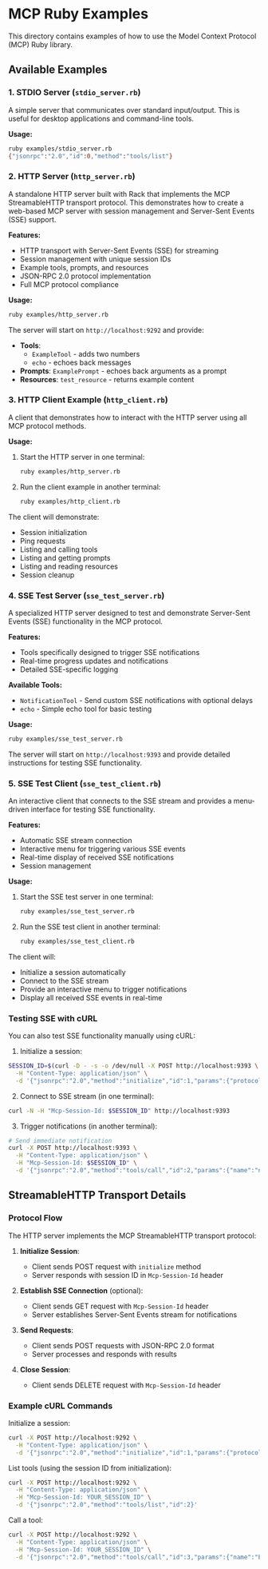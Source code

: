 # MCP Ruby Examples

This directory contains examples of how to use the Model Context Protocol (MCP) Ruby library.

## Available Examples

### 1. STDIO Server (`stdio_server.rb`)
A simple server that communicates over standard input/output. This is useful for desktop applications and command-line tools.

**Usage:**
```bash
ruby examples/stdio_server.rb
{"jsonrpc":"2.0","id":0,"method":"tools/list"}
```

### 2. HTTP Server (`http_server.rb`)
A standalone HTTP server built with Rack that implements the MCP StreamableHTTP transport protocol. This demonstrates how to create a web-based MCP server with session management and Server-Sent Events (SSE) support.

**Features:**
- HTTP transport with Server-Sent Events (SSE) for streaming
- Session management with unique session IDs
- Example tools, prompts, and resources
- JSON-RPC 2.0 protocol implementation
- Full MCP protocol compliance

**Usage:**
```bash
ruby examples/http_server.rb
```

The server will start on `http://localhost:9292` and provide:
- **Tools**: 
  - `ExampleTool` - adds two numbers
  - `echo` - echoes back messages
- **Prompts**: `ExamplePrompt` - echoes back arguments as a prompt
- **Resources**: `test_resource` - returns example content

### 3. HTTP Client Example (`http_client.rb`)
A client that demonstrates how to interact with the HTTP server using all MCP protocol methods.

**Usage:**
1. Start the HTTP server in one terminal:
   ```bash
   ruby examples/http_server.rb
   ```

2. Run the client example in another terminal:
   ```bash
   ruby examples/http_client.rb
   ```

The client will demonstrate:
- Session initialization
- Ping requests
- Listing and calling tools
- Listing and getting prompts
- Listing and reading resources
- Session cleanup

### 4. SSE Test Server (`sse_test_server.rb`)
A specialized HTTP server designed to test and demonstrate Server-Sent Events (SSE) functionality in the MCP protocol.

**Features:**
- Tools specifically designed to trigger SSE notifications
- Real-time progress updates and notifications
- Detailed SSE-specific logging

**Available Tools:**
- `NotificationTool` - Send custom SSE notifications with optional delays
- `echo` - Simple echo tool for basic testing

**Usage:**
```bash
ruby examples/sse_test_server.rb
```

The server will start on `http://localhost:9393` and provide detailed instructions for testing SSE functionality.

### 5. SSE Test Client (`sse_test_client.rb`)
An interactive client that connects to the SSE stream and provides a menu-driven interface for testing SSE functionality.

**Features:**
- Automatic SSE stream connection
- Interactive menu for triggering various SSE events
- Real-time display of received SSE notifications
- Session management

**Usage:**
1. Start the SSE test server in one terminal:
   ```bash
   ruby examples/sse_test_server.rb
   ```

2. Run the SSE test client in another terminal:
   ```bash
   ruby examples/sse_test_client.rb
   ```

The client will:
- Initialize a session automatically
- Connect to the SSE stream
- Provide an interactive menu to trigger notifications
- Display all received SSE events in real-time

### Testing SSE with cURL

You can also test SSE functionality manually using cURL:

1. Initialize a session:
```bash
SESSION_ID=$(curl -D - -s -o /dev/null -X POST http://localhost:9393 \
  -H "Content-Type: application/json" \
  -d '{"jsonrpc":"2.0","method":"initialize","id":1,"params":{"protocolVersion":"2024-11-05","capabilities":{},"clientInfo":{"name":"curl-test","version":"1.0"}}}' |grep -i "Mcp-Session-Id:" | cut -d' ' -f2- | tr -d '\r')
```

2. Connect to SSE stream (in one terminal):
```bash
curl -N -H "Mcp-Session-Id: $SESSION_ID" http://localhost:9393
```

3. Trigger notifications (in another terminal):
```bash
# Send immediate notification
curl -X POST http://localhost:9393 \
  -H "Content-Type: application/json" \
  -H "Mcp-Session-Id: $SESSION_ID" \
  -d '{"jsonrpc":"2.0","method":"tools/call","id":2,"params":{"name":"notification_tool","arguments":{"message":"Hello from cURL!"}}}'
```

## StreamableHTTP Transport Details

### Protocol Flow

The HTTP server implements the MCP StreamableHTTP transport protocol:

1. **Initialize Session**: 
   - Client sends POST request with `initialize` method
   - Server responds with session ID in `Mcp-Session-Id` header

2. **Establish SSE Connection** (optional):
   - Client sends GET request with `Mcp-Session-Id` header
   - Server establishes Server-Sent Events stream for notifications

3. **Send Requests**:
   - Client sends POST requests with JSON-RPC 2.0 format
   - Server processes and responds with results

4. **Close Session**:
   - Client sends DELETE request with `Mcp-Session-Id` header

### Example cURL Commands

Initialize a session:
```bash
curl -X POST http://localhost:9292 \
  -H "Content-Type: application/json" \
  -d '{"jsonrpc":"2.0","method":"initialize","id":1,"params":{"protocolVersion":"2024-11-05","capabilities":{},"clientInfo":{"name":"test","version":"1.0"}}}'
```

List tools (using the session ID from initialization):
```bash
curl -X POST http://localhost:9292 \
  -H "Content-Type: application/json" \
  -H "Mcp-Session-Id: YOUR_SESSION_ID" \
  -d '{"jsonrpc":"2.0","method":"tools/list","id":2}'
```

Call a tool:
```bash
curl -X POST http://localhost:9292 \
  -H "Content-Type: application/json" \
  -H "Mcp-Session-Id: YOUR_SESSION_ID" \
  -d '{"jsonrpc":"2.0","method":"tools/call","id":3,"params":{"name":"ExampleTool","arguments":{"a":5,"b":3}}}'
```
